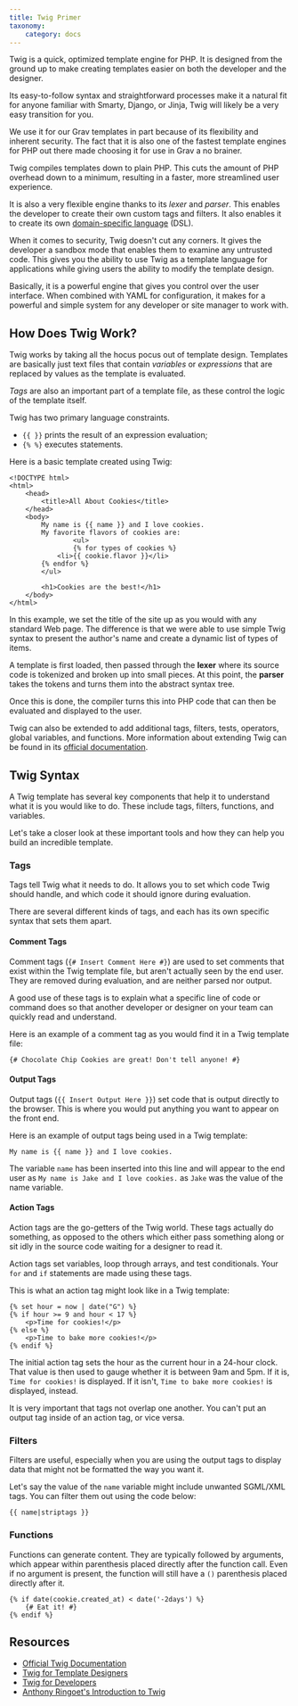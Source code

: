 ```yaml
---
title: Twig Primer
taxonomy:
    category: docs
---
```


Twig is a quick, optimized template engine for PHP. It is designed from the ground up to make creating templates easier on both the developer and the designer.

Its easy-to-follow syntax and straightforward processes make it a natural fit for anyone familiar with Smarty, Django, or Jinja,  Twig will likely be a very easy transition for you.

We use it for our Grav templates in part because of its flexibility and inherent security. The fact that it is also one of the fastest template engines for PHP out there made choosing it for use in Grav a no brainer.

Twig compiles templates down to plain PHP. This cuts the amount of PHP overhead down to a minimum, resulting in a faster, more streamlined user experience.

It is also a very flexible engine thanks to its *lexer* and *parser*. This enables the developer to create their own custom tags and filters. It also enables it to create its own [domain-specific language][dsl] (DSL).

When it comes to security, Twig doesn't cut any corners. It gives the developer a sandbox mode that enables them to examine any untrusted code. This gives you the ability to use Twig as a template language for applications while giving users the ability to modify the template design.

Basically, it is a powerful engine that gives you control over the user interface. When combined with YAML for configuration, it makes for a powerful and simple system for any developer or site manager to work with.

## How Does Twig Work?

Twig works by taking all the hocus pocus out of template design. Templates are basically just text files that contain *variables* or *expressions* that are replaced by values as the template is evaluated.

*Tags* are also an important part of a template file, as these control the logic of the template itself.

Twig has two primary language constraints.

* `{{ }}` prints the result of an expression evaluation;
* `{% %}` executes statements.

Here is a basic template created using Twig:

``` markup
<!DOCTYPE html>
<html>
    <head>
        <title>All About Cookies</title>
    </head>
    <body>
        My name is {{ name }} and I love cookies.
        My favorite flavors of cookies are:
				<ul>
				{% for types of cookies %}
            <li>{{ cookie.flavor }}</li>
        {% endfor %}
        </ul>

        <h1>Cookies are the best!</h1>
    </body>
</html>
```

In this example, we set the title of the site up as you would with any standard Web page. The difference is that we were able to use simple Twig syntax to present the author's name and create a dynamic list of types of items.

A template is first loaded, then passed through the **lexer** where its source code is tokenized and broken up into small pieces. At this point, the **parser** takes the tokens and turns them into the abstract syntax tree.

Once this is done, the compiler turns this into PHP code that can then be evaluated and displayed to the user.

Twig can also be extended to add additional tags, filters, tests, operators, global variables, and functions. More information about extending Twig can be found in its [official documentation][docs].

## Twig Syntax

A Twig template has several key components that help it to understand what it is you would like to do. These include tags, filters, functions, and variables.

Let's take a closer look at these important tools and how they can help you build an incredible template.

### Tags

Tags tell Twig what it needs to do. It allows you to set which code Twig should handle, and which code it should ignore during evaluation.

There are several different kinds of tags, and each has its own specific syntax that sets them apart.

#### Comment Tags

Comment tags (`{# Insert Comment Here #}`) are used to set comments that exist within the Twig template file, but aren't actually seen by the end user. They are removed during evaluation, and are neither parsed nor output.

A good use of these tags is to explain what a specific line of code or command does so that another developer or designer on your team can quickly read and understand.

Here is an example of a comment tag as you would find it in a Twig template file:

```
{# Chocolate Chip Cookies are great! Don't tell anyone! #}
```

#### Output Tags

Output tags (`{{ Insert Output Here }}`) set code that is output directly to the browser. This is where you would put anything you want to appear on the front end.

Here is an example of output tags being used in a Twig template:

```
My name is {{ name }} and I love cookies.
```

The variable `name` has been inserted into this line and will appear to the end user as `My name is Jake and I love cookies.` as `Jake` was the value of the name variable.

#### Action Tags

Action tags are the go-getters of the Twig world. These tags actually do something, as opposed to the others which either pass something along or sit idly in the source code waiting for a designer to read it.

Action tags set variables, loop through arrays, and test conditionals. Your `for` and `if` statements are made using these tags.

This is what an action tag might look like in a Twig template:

```
{% set hour = now | date("G") %}
{% if hour >= 9 and hour < 17 %}
    <p>Time for cookies!</p>
{% else %}
    <p>Time to bake more cookies!</p>
{% endif %}
```

The initial action tag sets the hour as the current hour in a 24-hour clock. That value is then used to gauge whether it is between 9am and 5pm. If it is, `Time for cookies!` is displayed. If it isn't, `Time to bake more cookies!` is displayed, instead.

It is very important that tags not overlap one another. You can't put an output tag inside of an action tag, or vice versa.

### Filters

Filters are useful, especially when you are using the output tags to display data that might not be formatted the way you want it.

Let's say the value of the `name` variable might include unwanted SGML/XML tags. You can filter them out using the code below:

```
{{ name|striptags }}
```

### Functions

Functions can generate content. They are typically followed by arguments, which appear within parenthesis placed directly after the function call. Even if no argument is present, the function will still have a `()` parenthesis placed directly after it.

```
{% if date(cookie.created_at) < date('-2days') %}
    {# Eat it! #}
{% endif %}
```

## Resources

* [Official Twig Documentation](http://twig.sensiolabs.org/documentation)
* [Twig for Template Designers](http://twig.sensiolabs.org/doc/templates.html)
* [Twig for Developers](http://twig.sensiolabs.org/doc/api.html)
* [Anthony Ringoet's Introduction to Twig](http://anthonyringoet.be/post/introduction-to-twig/)

[dsl]: http://en.wikipedia.org/wiki/Domain-specific_language
[docs]: http://twig.sensiolabs.org/doc/advanced.html

